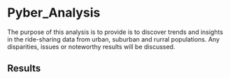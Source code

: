 # Pyber_Analysis
The purpose of this analysis is to provide is to discover trends and insights in the ride-sharing data from urban, suburban and rurral populations. Any disparities, issues
or noteworthy results will be discussed. 

## Results 

